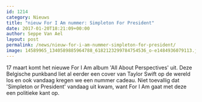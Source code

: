 ```yaml
---
id: 1214
category: Nieuws
title: "nieuw For I Am nummer: Simpleton For President"
date: 2017-01-20T18:21:09+00:00
author: Seppe Van Ael
layout: post
permalink: /news/nieuw-for-i-am-nummer-simpleton-for-president/
image: 14589965_1340589885964788_6182123299784754536_o-e1484936079113.jpg
---
```

17 maart komt het nieuwe For I Am album 'All About Perspectives' uit. Deze Belgische punkband liet al eerder een cover van Taylor Swift op de wereld los en ook vandaag kregen we een nummer cadeau. Niet toevallig dat 'Simpleton or President' vandaag uit kwam, want For I Am gaat met deze een politieke kant op.

&nbsp;